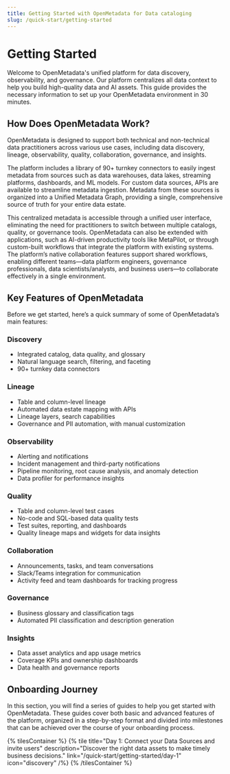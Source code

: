 ```yaml
---
title: Getting Started with OpenMetadata for Data cataloging
slug: /quick-start/getting-started
---
```


# Getting Started

Welcome to OpenMetadata's unified platform for data discovery, observability, and governance. Our platform centralizes all data context to help you build high-quality data and AI assets. This guide provides the necessary information to set up your OpenMetadata environment in 30 minutes.

## How Does OpenMetadata Work?

OpenMetadata is designed to support both technical and non-technical data practitioners across various use cases, including data discovery, lineage, observability, quality, collaboration, governance, and insights.

The platform includes a library of 90+ turnkey connectors to easily ingest metadata from sources such as data warehouses, data lakes, streaming platforms, dashboards, and ML models. For custom data sources, APIs are available to streamline metadata ingestion. Metadata from these sources is organized into a Unified Metadata Graph, providing a single, comprehensive source of truth for your entire data estate.

This centralized metadata is accessible through a unified user interface, eliminating the need for practitioners to switch between multiple catalogs, quality, or governance tools. OpenMetadata can also be extended with applications, such as AI-driven productivity tools like MetaPilot, or through custom-built workflows that integrate the platform with existing systems.
The platform’s native collaboration features support shared workflows, enabling different teams—data platform engineers, governance professionals, data scientists/analysts, and business users—to collaborate effectively in a single environment.

## Key Features of OpenMetadata

Before we get started, here’s a quick summary of some of OpenMetadata’s main features:

### Discovery
- Integrated catalog, data quality, and glossary
- Natural language search, filtering, and faceting
- 90+ turnkey data connectors

### Lineage
- Table and column-level lineage
- Automated data estate mapping with APIs
- Lineage layers, search capabilities
- Governance and PII automation, with manual customization

### Observability
- Alerting and notifications
- Incident management and third-party notifications
- Pipeline monitoring, root cause analysis, and anomaly detection
- Data profiler for performance insights

### Quality
- Table and column-level test cases
- No-code and SQL-based data quality tests
- Test suites, reporting, and dashboards
- Quality lineage maps and widgets for data insights

### Collaboration
- Announcements, tasks, and team conversations
- Slack/Teams integration for communication
- Activity feed and team dashboards for tracking progress

### Governance
- Business glossary and classification tags
- Automated PII classification and description generation

### Insights
- Data asset analytics and app usage metrics
- Coverage KPIs and ownership dashboards
- Data health and governance reports

## Onboarding Journey

In this section, you will find a series of guides to help you get started with OpenMetadata. These guides cover both basic and advanced features of the platform, organized in a step-by-step format and divided into milestones that can be achieved over the course of your onboarding process.

{% tilesContainer %}
{% tile
  title="Day 1: Connect your Data Sources and invite users"
  description="Discover the right data assets to make timely business decisions."
  link="/quick-start/getting-started/day-1"
  icon="discovery"
/%}
{% /tilesContainer %}
